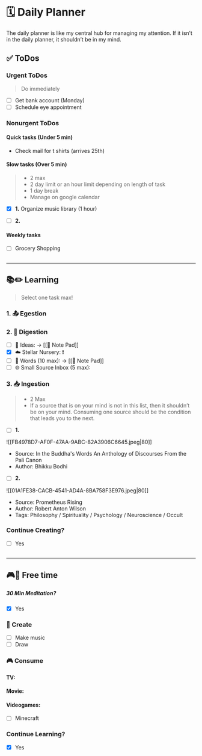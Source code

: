 # 🗓 Daily Planner

The daily planner is like my central hub for  managing my attention. If it isn’t in the daily planner, it shouldn’t be in my mind.

## ✅ ToDos

### Urgent ToDos

> Do immediately

- [ ] Get bank account (Monday)
- [ ] Schedule eye appointment

### Nonurgent ToDos

#### Quick tasks (Under 5 min)

- Check mail for t shirts (arrives 25th)

#### Slow tasks (Over 5 min)

> - 2 max
> - 2 day limit or an hour limit depending on length of task
> - 1 day break
> - Manage on google calendar 

- [x] **1.** Organize music library (1 hour)

- [ ] **2.** 

#### Weekly tasks

- [ ] Grocery Shopping

##
___

## **📚✏️ Learning**

> Select one task max!

### 1. 📤 Egestion

### 2. 📝 Digestion

- [ ] 💭 Ideas:  -> [[📝 Note Pad]]
- [x] ☁️ Stellar Nursery: ❗️
- [ ] 💬 Words (10 max):  -> [[📝 Note Pad]]
- [ ] 🌐 Small Source Inbox (5 max):  

### 3. 📥 Ingestion

> - 2 Max
> - If a source that is on your mind is not in this list, then it shouldn’t be on your mind. Consuming one source should be the condition that leads you to the next.

- [ ] **1.** 

![[FB4978D7-AF0F-47AA-9ABC-82A3906C6645.jpeg|80]]
- Source: In the Buddha's Words An Anthology of Discourses From the Pali Canon
- Author: Bhikku Bodhi
>
- [ ] **2.**

![[01A1FE38-CACB-4541-AD4A-8BA758F3E976.jpeg|80]]
- Source: Prometheus Rising
- Author: Robert Anton Wilson
- Tags: Philosophy / Spirituality / Psychology / Neuroscience / Occult


### Continue Creating?

- [ ] Yes

##
___

## **🎮🎨 Free time**

##### 30 Min Meditation?

- [x] Yes

### 🎨 Create

- [ ] Make music
- [ ] Draw

### 🎮 Consume

#### TV:



#### Movie: 



#### Videogames:

- [ ] Minecraft 

### Continue Learning?

- [x] Yes

